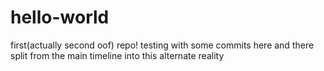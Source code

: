 # hello-world
first(actually second oof) repo!
testing with some commits here and there
split from the main timeline into this alternate reality
